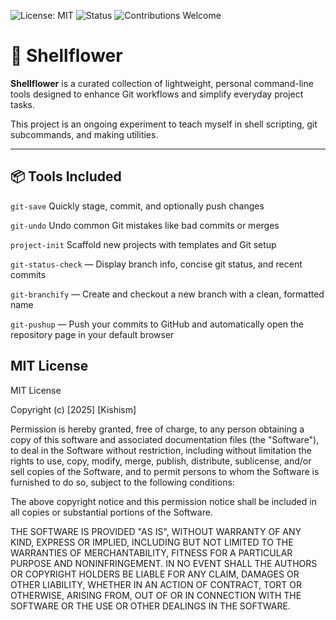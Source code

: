 ![License: MIT](https://img.shields.io/badge/License-MIT-green.svg)
![Status](https://img.shields.io/badge/status-experimental-orange.svg)
![Contributions Welcome](https://img.shields.io/badge/contributions-welcome-brightgreen.svg)


# 🌸 Shellflower 


**Shellflower** is a curated collection of lightweight, personal command-line tools designed to enhance Git workflows and simplify everyday project tasks. 

This project is an ongoing experiment to teach myself in shell scripting, git subcommands, and making utilities.

---

## 📦 Tools Included

`git-save`  Quickly stage, commit, and optionally push changes

`git-undo` Undo common Git mistakes like bad commits or merges

`project-init` Scaffold new projects with templates and Git setup

`git-status-check` — Display branch info, concise git status, and recent commits  

`git-branchify` — Create and checkout a new branch with a clean, formatted name

`git-pushup` — Push your commits to GitHub and automatically open the repository page in your default browser

## MIT License

MIT License

Copyright (c) [2025] [Kishism]

Permission is hereby granted, free of charge, to any person obtaining a copy
of this software and associated documentation files (the "Software"), to deal
in the Software without restriction, including without limitation the rights
to use, copy, modify, merge, publish, distribute, sublicense, and/or sell
copies of the Software, and to permit persons to whom the Software is
furnished to do so, subject to the following conditions:

The above copyright notice and this permission notice shall be included in all
copies or substantial portions of the Software.

THE SOFTWARE IS PROVIDED "AS IS", WITHOUT WARRANTY OF ANY KIND, EXPRESS OR
IMPLIED, INCLUDING BUT NOT LIMITED TO THE WARRANTIES OF MERCHANTABILITY,
FITNESS FOR A PARTICULAR PURPOSE AND NONINFRINGEMENT. IN NO EVENT SHALL THE
AUTHORS OR COPYRIGHT HOLDERS BE LIABLE FOR ANY CLAIM, DAMAGES OR OTHER
LIABILITY, WHETHER IN AN ACTION OF CONTRACT, TORT OR OTHERWISE, ARISING FROM,
OUT OF OR IN CONNECTION WITH THE SOFTWARE OR THE USE OR OTHER DEALINGS IN THE
SOFTWARE.
